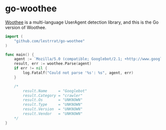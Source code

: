 go-woothee
==========

[Woothee](https://github.com/woothee) is a multi-language UserAgent detection library, and this is the Go version of Woothee.

```go
import (
    "github.com/lestrrat/go-woothee"
)

func main() {
    agent := `Mozilla/5.0 (compatible; Googlebot/2.1; +http://www.google.com/bot.html)`
    result, err := woothee.Parse(agent)
    if err != nil {
        log.Fatalf("Could not parse '%s': %s", agent, err)
    }

    /*
        result.Name     = "Googlebot"
        result.Category = "crawler"
        result.Os       = "UNKNOWN"
        result.Type     = "UNKNOWN"
        result.Version  = "UNKNOWN"
        result.Vendor   = "UNKNOWN"
    */
}
```
